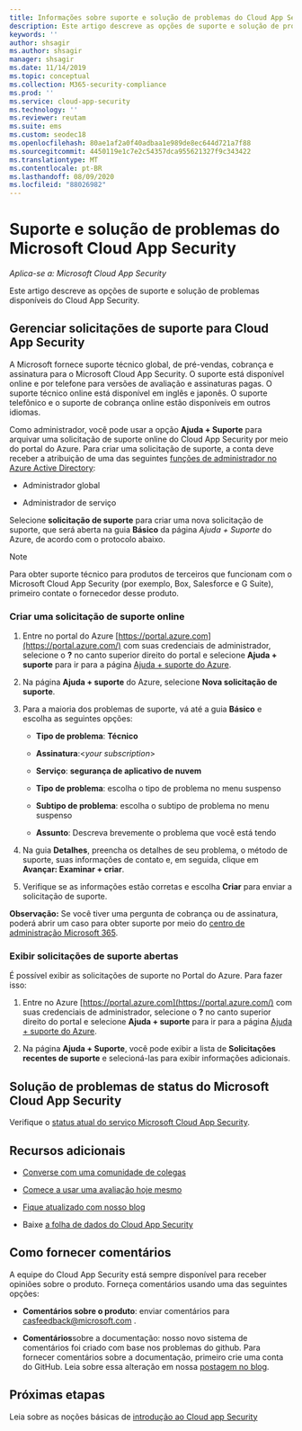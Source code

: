 ```yaml
---
title: Informações sobre suporte e solução de problemas do Cloud App Security
description: Este artigo descreve as opções de suporte e solução de problemas do Microsoft Cloud App Security
keywords: ''
author: shsagir
ms.author: shsagir
manager: shsagir
ms.date: 11/14/2019
ms.topic: conceptual
ms.collection: M365-security-compliance
ms.prod: ''
ms.service: cloud-app-security
ms.technology: ''
ms.reviewer: reutam
ms.suite: ems
ms.custom: seodec18
ms.openlocfilehash: 80ae1af2a0f40adbaa1e989de8ec644d721a7f88
ms.sourcegitcommit: 4450119e1c7e2c54357dca955621327f9c343422
ms.translationtype: MT
ms.contentlocale: pt-BR
ms.lasthandoff: 08/09/2020
ms.locfileid: "88026982"
---
```

# <a name="support-and-troubleshooting-microsoft-cloud-app-security"></a>Suporte e solução de problemas do Microsoft Cloud App Security

*Aplica-se a: Microsoft Cloud App Security*

Este artigo descreve as opções de suporte e solução de problemas disponíveis do Cloud App Security.

## <a name="manage-support-requests-for-cloud-app-security"></a>Gerenciar solicitações de suporte para Cloud App Security

A Microsoft fornece suporte técnico global, de pré-vendas, cobrança e assinatura para o Microsoft Cloud App Security. O suporte está disponível online e por telefone para versões de avaliação e assinaturas pagas. O suporte técnico online está disponível em inglês e japonês. O suporte telefônico e o suporte de cobrança online estão disponíveis em outros idiomas.

Como administrador, você pode usar a opção **Ajuda + Suporte** para arquivar uma solicitação de suporte online do Cloud App Security por meio do portal do Azure. Para criar uma solicitação de suporte, a conta deve receber a atribuição de uma das seguintes [funções de administrador no Azure Active Directory](https://docs.microsoft.com/azure/active-directory/active-directory-assign-admin-roles-azure-portal):

* Administrador global

* Administrador de serviço

Selecione **solicitação de suporte** para criar uma nova solicitação de suporte, que será aberta na guia **Básico** da página *Ajuda + Suporte* do Azure, de acordo com o protocolo abaixo.

>[!NOTE]
> Para obter suporte técnico para produtos de terceiros que funcionam com o Microsoft Cloud App Security (por exemplo, Box, Salesforce e G Suite), primeiro contate o fornecedor desse produto.

### <a name="create-an-online-support-request"></a>Criar uma solicitação de suporte online

1. Entre no portal do Azure [https://portal.azure.com](https://portal.azure.com/) com suas credenciais de administrador, selecione o **?** no canto superior direito do portal e selecione **Ajuda + suporte** para ir para a página [Ajuda + suporte do Azure](https://ms.portal.azure.com/#blade/Microsoft_Azure_Support/HelpAndSupportBlade/overview).

2. Na página **Ajuda + suporte** do Azure, selecione **Nova solicitação de suporte**.

3. Para a maioria dos problemas de suporte, vá até a guia **Básico** e escolha as seguintes opções:

    * **Tipo de problema**: **Técnico**

    * **Assinatura**:\<*your subscription*\>

    * **Serviço**: **segurança de aplicativo de nuvem**

    * **Tipo de problema**: escolha o tipo de problema no menu suspenso

    * **Subtipo de problema**: escolha o subtipo de problema no menu suspenso

    * **Assunto**: Descreva brevemente o problema que você está tendo

4. Na guia **Detalhes**, preencha os detalhes de seu problema, o método de suporte, suas informações de contato e, em seguida, clique em **Avançar: Examinar + criar**.

5. Verifique se as informações estão corretas e escolha **Criar** para enviar a solicitação de suporte.

**Observação:** Se você tiver uma pergunta de cobrança ou de assinatura, poderá abrir um caso para obter suporte por meio do [centro de administração Microsoft 365](https://admin.microsoft.com/Support/SupportEntry.aspx).

### <a name="view-open-support-requests"></a>Exibir solicitações de suporte abertas

É possível exibir as solicitações de suporte no Portal do Azure. Para fazer isso:

1. Entre no Azure [https://portal.azure.com](https://portal.azure.com/) com suas credenciais de administrador, selecione o **?** no canto superior direito do portal e selecione **Ajuda + suporte** para ir para a página [Ajuda + suporte do Azure](https://ms.portal.azure.com/#blade/Microsoft_Azure_Support/HelpAndSupportBlade/overview).

2. Na página **Ajuda + Suporte**, você pode exibir a lista de **Solicitações recentes de suporte** e selecioná-las para exibir informações adicionais.

## <a name="troubleshooting-microsoft-cloud-app-security-status"></a>Solução de problemas de status do Microsoft Cloud App Security

Verifique o [status atual do serviço Microsoft Cloud App Security](https://status.cloudappsecurity.com/).

## <a name="additional-resources"></a>Recursos adicionais

* [Converse com uma comunidade de colegas](https://techcommunity.microsoft.com/t5/Microsoft-Cloud-App-Security/bd-p/MicrosoftCloudAppSecurity)

* [Comece a usar uma avaliação hoje mesmo](https://signup.microsoft.com/Signup?OfferId=757c4c34-d589-46e4-9579-120bba5c92ed&ali=1)

* [Fique atualizado com nosso blog](https://techcommunity.microsoft.com/t5/Enterprise-Mobility-Security/bg-p/enterprisemobilityandsecurity/label-name/Microsoft%20Cloud%20App%20Security)

* Baixe [a folha de dados do Cloud App Security](https://download.microsoft.com/download/E/F/E/EFE908F8-7EDB-4244-8039-67BA574186CC/Microsoft_Cloud_App_Security_eBook.pdf)

<a name="feedback"></a>
## <a name="how-to-provide-feedback"></a>Como fornecer comentários

A equipe do Cloud App Security está sempre disponível para receber opiniões sobre o produto. Forneça comentários usando uma das seguintes opções:

* **Comentários sobre o produto**: enviar comentários para [casfeedback@microsoft.com](mailto:casfeedback@microsoft.com) .

* **Comentários**sobre a documentação: nosso novo sistema de comentários foi criado com base nos problemas do github. Para fornecer comentários sobre a documentação, primeiro crie uma conta do GitHub. Leia sobre essa alteração em nossa [postagem no blog](https://docs.microsoft.com/teamblog/a-new-feedback-system-is-coming-to-docs).

## <a name="next-steps"></a>Próximas etapas

Leia sobre as noções básicas de [introdução ao Cloud app Security](getting-started-with-cloud-app-security.md)
